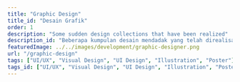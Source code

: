 ```yaml
---
title: "Graphic Design"
title_id: "Desain Grafik"
order: 1
description: "Some sudden design collections that have been realized"
description_id: "Beberapa kumpulan desain mendadak yang telah direalisasikan"
featuredImage: ../../images/development/graphic-designer.png
url: "/graphic-design"
tags: ["UI/UX", "Visual Design", "UI Design", "Illustration", "Poster"]
tags_id: ["UI/UX", "Visual Design", "UI Design", "Illustration", "Poster"]
---
```

